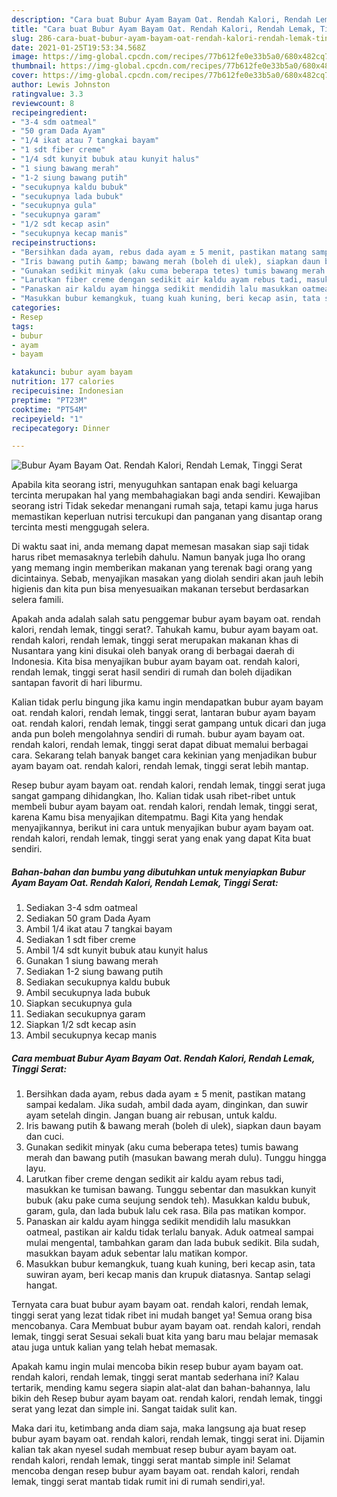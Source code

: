 ```yaml
---
description: "Cara buat Bubur Ayam Bayam Oat. Rendah Kalori, Rendah Lemak, Tinggi Serat Sederhana Untuk Jualan"
title: "Cara buat Bubur Ayam Bayam Oat. Rendah Kalori, Rendah Lemak, Tinggi Serat Sederhana Untuk Jualan"
slug: 286-cara-buat-bubur-ayam-bayam-oat-rendah-kalori-rendah-lemak-tinggi-serat-sederhana-untuk-jualan
date: 2021-01-25T19:53:34.568Z
image: https://img-global.cpcdn.com/recipes/77b612fe0e33b5a0/680x482cq70/bubur-ayam-bayam-oat-rendah-kalori-rendah-lemak-tinggi-serat-foto-resep-utama.jpg
thumbnail: https://img-global.cpcdn.com/recipes/77b612fe0e33b5a0/680x482cq70/bubur-ayam-bayam-oat-rendah-kalori-rendah-lemak-tinggi-serat-foto-resep-utama.jpg
cover: https://img-global.cpcdn.com/recipes/77b612fe0e33b5a0/680x482cq70/bubur-ayam-bayam-oat-rendah-kalori-rendah-lemak-tinggi-serat-foto-resep-utama.jpg
author: Lewis Johnston
ratingvalue: 3.3
reviewcount: 8
recipeingredient:
- "3-4 sdm oatmeal"
- "50 gram Dada Ayam"
- "1/4 ikat atau 7 tangkai bayam"
- "1 sdt fiber creme"
- "1/4 sdt kunyit bubuk atau kunyit halus"
- "1 siung bawang merah"
- "1-2 siung bawang putih"
- "secukupnya kaldu bubuk"
- "secukupnya lada bubuk"
- "secukupnya gula"
- "secukupnya garam"
- "1/2 sdt kecap asin"
- "secukupnya kecap manis"
recipeinstructions:
- "Bersihkan dada ayam, rebus dada ayam ± 5 menit, pastikan matang sampai kedalam. Jika sudah, ambil dada ayam, dinginkan, dan suwir ayam setelah dingin. Jangan buang air rebusan, untuk kaldu."
- "Iris bawang putih &amp; bawang merah (boleh di ulek), siapkan daun bayam dan cuci."
- "Gunakan sedikit minyak (aku cuma beberapa tetes) tumis bawang merah dan bawang putih (masukan bawang merah dulu). Tunggu hingga layu."
- "Larutkan fiber creme dengan sedikit air kaldu ayam rebus tadi, masukkan ke tumisan bawang. Tunggu sebentar dan masukkan kunyit bubuk (aku pake cuma seujung sendok teh). Masukkan kaldu bubuk, garam, gula, dan lada bubuk lalu cek rasa. Bila pas matikan kompor."
- "Panaskan air kaldu ayam hingga sedikit mendidih lalu masukkan oatmeal, pastikan air kaldu tidak terlalu banyak. Aduk oatmeal sampai mulai mengental, tambahkan garam dan lada bubuk sedikit. Bila sudah, masukkan bayam aduk sebentar lalu matikan kompor."
- "Masukkan bubur kemangkuk, tuang kuah kuning, beri kecap asin, tata suwiran ayam, beri kecap manis dan krupuk diatasnya. Santap selagi hangat."
categories:
- Resep
tags:
- bubur
- ayam
- bayam

katakunci: bubur ayam bayam 
nutrition: 177 calories
recipecuisine: Indonesian
preptime: "PT23M"
cooktime: "PT54M"
recipeyield: "1"
recipecategory: Dinner

---
```



![Bubur Ayam Bayam Oat. Rendah Kalori, Rendah Lemak, Tinggi Serat](https://img-global.cpcdn.com/recipes/77b612fe0e33b5a0/680x482cq70/bubur-ayam-bayam-oat-rendah-kalori-rendah-lemak-tinggi-serat-foto-resep-utama.jpg)

Apabila kita seorang istri, menyuguhkan santapan enak bagi keluarga tercinta merupakan hal yang membahagiakan bagi anda sendiri. Kewajiban seorang istri Tidak sekedar menangani rumah saja, tetapi kamu juga harus memastikan keperluan nutrisi tercukupi dan panganan yang disantap orang tercinta mesti menggugah selera.

Di waktu  saat ini, anda memang dapat memesan masakan siap saji tidak harus ribet memasaknya terlebih dahulu. Namun banyak juga lho orang yang memang ingin memberikan makanan yang terenak bagi orang yang dicintainya. Sebab, menyajikan masakan yang diolah sendiri akan jauh lebih higienis dan kita pun bisa menyesuaikan makanan tersebut berdasarkan selera famili. 



Apakah anda adalah salah satu penggemar bubur ayam bayam oat. rendah kalori, rendah lemak, tinggi serat?. Tahukah kamu, bubur ayam bayam oat. rendah kalori, rendah lemak, tinggi serat merupakan makanan khas di Nusantara yang kini disukai oleh banyak orang di berbagai daerah di Indonesia. Kita bisa menyajikan bubur ayam bayam oat. rendah kalori, rendah lemak, tinggi serat hasil sendiri di rumah dan boleh dijadikan santapan favorit di hari liburmu.

Kalian tidak perlu bingung jika kamu ingin mendapatkan bubur ayam bayam oat. rendah kalori, rendah lemak, tinggi serat, lantaran bubur ayam bayam oat. rendah kalori, rendah lemak, tinggi serat gampang untuk dicari dan juga anda pun boleh mengolahnya sendiri di rumah. bubur ayam bayam oat. rendah kalori, rendah lemak, tinggi serat dapat dibuat memalui berbagai cara. Sekarang telah banyak banget cara kekinian yang menjadikan bubur ayam bayam oat. rendah kalori, rendah lemak, tinggi serat lebih mantap.

Resep bubur ayam bayam oat. rendah kalori, rendah lemak, tinggi serat juga sangat gampang dihidangkan, lho. Kalian tidak usah ribet-ribet untuk membeli bubur ayam bayam oat. rendah kalori, rendah lemak, tinggi serat, karena Kamu bisa menyajikan ditempatmu. Bagi Kita yang hendak menyajikannya, berikut ini cara untuk menyajikan bubur ayam bayam oat. rendah kalori, rendah lemak, tinggi serat yang enak yang dapat Kita buat sendiri.

<!--inarticleads1-->

##### Bahan-bahan dan bumbu yang dibutuhkan untuk menyiapkan Bubur Ayam Bayam Oat. Rendah Kalori, Rendah Lemak, Tinggi Serat:

1. Sediakan 3-4 sdm oatmeal
1. Sediakan 50 gram Dada Ayam
1. Ambil 1/4 ikat atau 7 tangkai bayam
1. Sediakan 1 sdt fiber creme
1. Ambil 1/4 sdt kunyit bubuk atau kunyit halus
1. Gunakan 1 siung bawang merah
1. Sediakan 1-2 siung bawang putih
1. Sediakan secukupnya kaldu bubuk
1. Ambil secukupnya lada bubuk
1. Siapkan secukupnya gula
1. Sediakan secukupnya garam
1. Siapkan 1/2 sdt kecap asin
1. Ambil secukupnya kecap manis




<!--inarticleads2-->

##### Cara membuat Bubur Ayam Bayam Oat. Rendah Kalori, Rendah Lemak, Tinggi Serat:

1. Bersihkan dada ayam, rebus dada ayam ± 5 menit, pastikan matang sampai kedalam. Jika sudah, ambil dada ayam, dinginkan, dan suwir ayam setelah dingin. Jangan buang air rebusan, untuk kaldu.
1. Iris bawang putih &amp; bawang merah (boleh di ulek), siapkan daun bayam dan cuci.
1. Gunakan sedikit minyak (aku cuma beberapa tetes) tumis bawang merah dan bawang putih (masukan bawang merah dulu). Tunggu hingga layu.
1. Larutkan fiber creme dengan sedikit air kaldu ayam rebus tadi, masukkan ke tumisan bawang. Tunggu sebentar dan masukkan kunyit bubuk (aku pake cuma seujung sendok teh). Masukkan kaldu bubuk, garam, gula, dan lada bubuk lalu cek rasa. Bila pas matikan kompor.
1. Panaskan air kaldu ayam hingga sedikit mendidih lalu masukkan oatmeal, pastikan air kaldu tidak terlalu banyak. Aduk oatmeal sampai mulai mengental, tambahkan garam dan lada bubuk sedikit. Bila sudah, masukkan bayam aduk sebentar lalu matikan kompor.
1. Masukkan bubur kemangkuk, tuang kuah kuning, beri kecap asin, tata suwiran ayam, beri kecap manis dan krupuk diatasnya. Santap selagi hangat.




Ternyata cara buat bubur ayam bayam oat. rendah kalori, rendah lemak, tinggi serat yang lezat tidak ribet ini mudah banget ya! Semua orang bisa mencobanya. Cara Membuat bubur ayam bayam oat. rendah kalori, rendah lemak, tinggi serat Sesuai sekali buat kita yang baru mau belajar memasak atau juga untuk kalian yang telah hebat memasak.

Apakah kamu ingin mulai mencoba bikin resep bubur ayam bayam oat. rendah kalori, rendah lemak, tinggi serat mantab sederhana ini? Kalau tertarik, mending kamu segera siapin alat-alat dan bahan-bahannya, lalu bikin deh Resep bubur ayam bayam oat. rendah kalori, rendah lemak, tinggi serat yang lezat dan simple ini. Sangat taidak sulit kan. 

Maka dari itu, ketimbang anda diam saja, maka langsung aja buat resep bubur ayam bayam oat. rendah kalori, rendah lemak, tinggi serat ini. Dijamin kalian tak akan nyesel sudah membuat resep bubur ayam bayam oat. rendah kalori, rendah lemak, tinggi serat mantab simple ini! Selamat mencoba dengan resep bubur ayam bayam oat. rendah kalori, rendah lemak, tinggi serat mantab tidak rumit ini di rumah sendiri,ya!.

